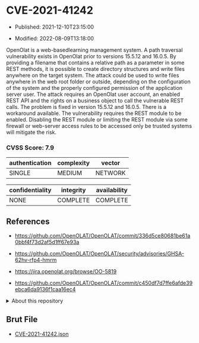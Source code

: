 # CVE-2021-41242

- Published: 2021-12-10T23:15:00

- Modified: 2022-08-09T13:18:00

OpenOlat is a web-basedlearning management system. A path traversal vulnerability exists in OpenOlat prior to versions 15.5.12 and 16.0.5. By providing a filename that contains a relative path as a parameter in some REST methods, it is possible to create directory structures and write files anywhere on the target system. The attack could be used to write files anywhere in the web root folder or outside, depending on the configuration of the system and the properly configured permission of the application server user. The attack requires an OpenOlat user account, an enabled REST API and the rights on a business object to call the vulnerable REST calls. The problem is fixed in version 15.5.12 and 16.0.5. There is a workaround available. The vulnerability requires the REST module to be enabled. Disabling the REST module or limiting the REST module via some firewall or web-server access rules to be accessed only be trusted systems will mitigate the risk.

### CVSS Score: **7.9**

| authentication | complexity | vector |
| --- | --- | --- |
| SINGLE | MEDIUM | NETWORK |

| confidentiality | integrity | availability |
| --- | --- | --- |
| NONE | COMPLETE | COMPLETE |

## References

* https://github.com/OpenOLAT/OpenOLAT/commit/336d5ce80681be61a0bbf4f73d2af5d1ff67e93a

* https://github.com/OpenOLAT/OpenOLAT/security/advisories/GHSA-62hv-rfp4-hmrm

* https://jira.openolat.org/browse/OO-5819

* https://github.com/OpenOLAT/OpenOLAT/commit/c450df7d7ffe6afde39ebca6da9136f1caa16ec4

<details>
<summary>About this repository</summary> 

  This repository is part of the project [Live Hack CVE](https://github.com/Live-Hack-CVE). Main website can be found [www.live-hack.org](https://www.live-hack.org) 
  
  Made by [Sn0wAlice](https://github.com/Sn0wAlice) for the people that care about security and need to have a feed of the latest CVEs. Hope you enjoy it, don't forget to star the repo and follow me on [Twitter](https://twitter.com/Sn0wAlice) and [Github](https://github.com/Sn0wAlice). And that is my [personnal website](https://www.alice-snow.me/)

  - [Home Page](https://github.com/Live-Hack-CVE)
  - [Framework](https://github.com/Live-Hack-CVE/cve-framework)
  - [CVE database](https://github.com/Live-Hack-CVE/full_database)
  - [Changelog](https://github.com/Live-Hack-CVE/Changelog)
</details>

## Brut File

* [CVE-2021-41242.json](https://raw.githubusercontent.com/Live-Hack-CVE/full_database/main/cves/2021/CVE-2021-41242.json)

